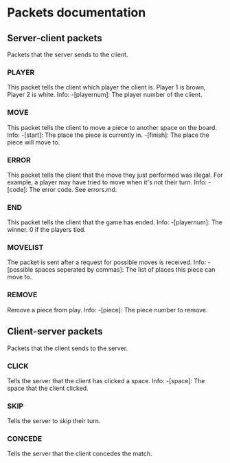 ﻿# Packets documentation
## Server-client packets
Packets that the server sends to the client.
### PLAYER
This packet tells the client which player the client is. Player 1 is brown, Player 2 is white.
Info:
	-[playernum]: The player number of the client.
### MOVE
This packet tells the client to move a piece to another space on the board.
Info:
	-[start]: The place the piece is currently in.
	-[finish]: The place the piece will move to.
### ERROR
This packet tells the client that the move they just performed was illegal. For example, a player may have tried to move when it's not their turn.
Info:
	-[code]: The error code. See errors.md.
### END
This packet tells the client that the game has ended. 
Info:
	-[playernum]: The winner. 0 if the players tied.
### MOVELIST
The packet is sent after a request for possible moves is received.
Info:
	-[possible spaces seperated by commas]: The list of places this piece can move to.
### REMOVE
Remove a piece from play.
Info:
	-[piece]: The piece number to remove.

## Client-server packets
Packets that the client sends to the server.
### CLICK
Tells the server that the client has clicked a space.
Info:
	-[space]: The space that the client clicked.
### SKIP
Tells the server to skip their turn.
### CONCEDE
Tells the server that the client concedes the match.